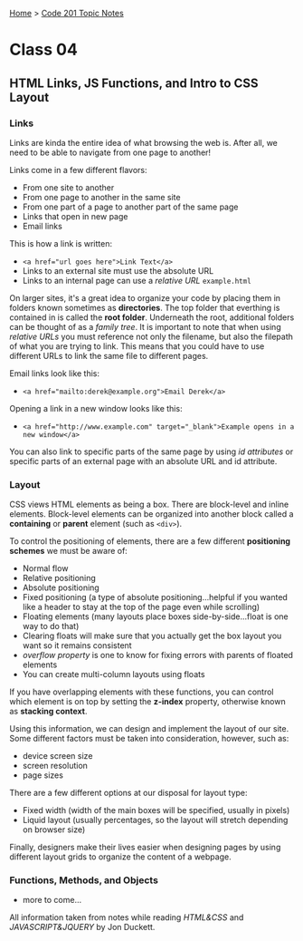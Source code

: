 [Home](README.md) > [Code 201 Topic Notes](201topicNotes.md)

# Class 04

## HTML Links, JS Functions, and Intro to CSS Layout

### Links

Links are kinda the entire idea of what browsing the web is.
After all, we need to be able to navigate from one page to another!

Links come in a few different flavors:

- From one site to another
- From one page to another in the same site
- From one part of a page to another part of the same page
- Links that open in new page
- Email links

This is how a link is written:

- `<a href="url goes here">Link Text</a>`
- Links to an external site must use the absolute URL
- Links to an internal page can use a *relative URL* `example.html`

On larger sites, it's a great idea to organize your code by placing them in folders known sometimes as **directories**.
The top folder that everthing is contained in is called the **root folder**.
Underneath the root, additional folders can be thought of as a *family tree*.
It is important to note that when using *relative URLs* you must reference not only the filename, but also the filepath of what you are trying to link.
This means that you could have to use different URLs to link the same file to different pages.

Email links look like this:

- `<a href="mailto:derek@example.org">Email Derek</a>`

Opening a link in a new window looks like this:

- `<a href="http://www.example.com" target="_blank">Example opens in a new window</a>`

You can also link to specific parts of the same page by using *id attributes* or specific parts of an external page with an absolute URL and id attribute.

### Layout

CSS views HTML elements as being a box.
There are block-level and inline elements.
Block-level elements can be organized into another block called a **containing** or **parent** element (such as `<div>`).

To control the positioning of elements, there are a few different **positioning schemes** we must be aware of:

- Normal flow
- Relative positioning
- Absolute positioning
- Fixed positioning (a type of absolute positioning...helpful if you wanted like a header to stay at the top of the page even while scrolling)
- Floating elements (many layouts place boxes side-by-side...float is one way to do that)
- Clearing floats will make sure that you actually get the box layout you want so it remains consistent
- *overflow property* is one to know for fixing errors with parents of floated elements
- You can create multi-column layouts using floats

If you have overlapping elements with these functions, you can control which element is on top by setting the **z-index** property, otherwise known as **stacking context**.

Using this information, we can design and implement the layout of our site.
Some different factors must be taken into consideration, however, such as:

- device screen size
- screen resolution
- page sizes

There are a few different options at our disposal for layout type:

- Fixed width (width of the main boxes will be specified, usually in pixels)
- Liquid layout (usually percentages, so the layout will stretch depending on browser size)

Finally, designers make their lives easier when designing pages by using different layout grids to organize the content of a webpage.

### Functions, Methods, and Objects

- more to come...

All information taken from notes while reading *HTML&CSS* and *JAVASCRIPT&JQUERY* by Jon Duckett.
